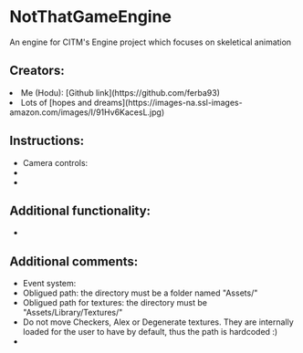 # NotThatGameEngine
An engine for CITM's Engine project which focuses on skeletical animation

## Creators:
<li>Me (Hodu): [Github link](https://github.com/ferba93)</li>
<li>Lots of [hopes and dreams](https://images-na.ssl-images-amazon.com/images/I/91Hv6KacesL.jpg)</li>

## Instructions:
- Camera controls:<br/>
- <br/>
- <br/>

## Additional functionality:
- <br/>

## Additional comments:
- Event system: <br/>
- Obligued path: the directory must be a folder named "Assets/" <br/>
- Obligued path for textures: the directory must be "Assets/Library/Textures/" <br/>
- Do not move Checkers, Alex or Degenerate textures. They are internally loaded for the user to have by default, thus the path is hardcoded :) <br/>
- <br/>



